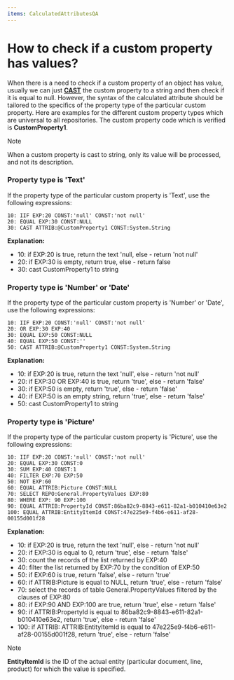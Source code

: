 ```yaml
---
items: CalculatedAttributesQA
---
```


# How to check if a custom property has values?

When there is a need to check if a custom property of an object has value, usually we can just **[CAST](https://docs.erp.net/tech/advanced/calculated-attributes/operators/cast.html)** the custom property to a string and then check if it is equal to null. However, the syntax of the calculated attribute should be tailored to the specifics of the property type of the particular custom property. Here are examples for the different custom property types which are universal to all repositories. The custom property code which is verified is **CustomProperty1**.

> [!Note]
> 
> When a custom property is cast to string, only its value will be processed, and not its description.

### Property type is 'Text' 

If the property type of the particular custom property is 'Text', use the following expressions:

```
10: IIF EXP:20 CONST:'null' CONST:'not null'
20: EQUAL EXP:30 CONST:NULL
30: CAST ATTRIB:@CustomProperty1 CONST:System.String
```

**Explanation:**

- 10: if EXP:20 is true, return the text 'null, else - return 'not null'
- 20: if EXP:30 is empty, return true, else - return false
- 30: cast CustomProperty1 to string


### Property type is 'Number' or 'Date'

If the property type of the particular custom property is 'Number' or 'Date', use the following expressions:

```
10: IIF EXP:20 CONST:'null' CONST:'not null'
20: OR EXP:30 EXP:40
30: EQUAL EXP:50 CONST:NULL
40: EQUAL EXP:50 CONST:''
50: CAST ATTRIB:@CustomProperty1 CONST:System.String
```

**Explanation:**

- 10: if EXP:20 is true, return the text 'null', else - return 'not null'
- 20: if EXP:30 OR EXP:40 is true, return 'true', else - return 'false'
- 30: if EXP:50 is empty, return 'true', else - return 'false'
- 40: if EXP:50 is an empty string, return 'true', else - return 'false'
- 50: cast CustomProperty1 to string


### Property type is 'Picture'

If the property type of the particular custom property is 'Picture', use the following expressions:

```
10: IIF EXP:20 CONST:'null' CONST:'not null'
20: EQUAL EXP:30 CONST:0
30: SUM EXP:40 CONST:1
40: FILTER EXP:70 EXP:50
50: NOT EXP:60            
60: EQUAL ATTRIB:Picture CONST:NULL
70: SELECT REPO:General.PropertyValues EXP:80
80: WHERE EXP: 90 EXP:100
90: EQUAL ATTRIB:PropertyId CONST:86ba82c9-8843-e611-82a1-b010410e63e2
100: EQUAL ATTRIB:EntityItemId CONST:47e225e9-f4b6-e611-af28-00155d001f28
```

**Explanation:**

- 10: if EXP:20 is true, return the text 'null', else - return 'not null'
- 20: if EXP:30 is equal to 0, return 'true', else - return 'false'
- 30: count the records of the list returned by EXP:40
- 40: filter the list returned by EXP:70 by the condition of EXP:50
- 50: if EXP:60 is true, return 'false', else - return 'true'
- 60: if ATTRIB:Picture is equal to NULL, return 'true', else - return 'false'
- 70: select the records of table General.PropertyValues filtered by the clauses of EXP:80
- 80: if EXP:90 AND EXP:100 are true, return 'true', else - return 'false'
- 90: if ATTRIB:PropertyId is equal to 86ba82c9-8843-e611-82a1-b010410e63e2, return 'true', else - return 'false'
- 100: if ATTRIB: ATTRIB:EntityItemId is equal to 47e225e9-f4b6-e611-af28-00155d001f28, return 'true', else - return 'false'

> [!NOTE] 
> 
> **EntityItemId** is the ID of the actual entity (particular document, line, product) for which the value is specified.
